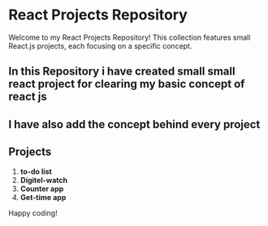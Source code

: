 # React Projects Repository

Welcome to my React Projects Repository! This collection features small React.js projects, each focusing on a specific concept.

## In this Repository i have created small small react project for clearing my basic concept of react js
## I have also add the concept behind every project 

## Projects

1. **to-do list**
2. **Digitel-watch**
3. **Counter app**
4. **Get-time app**




Happy coding!
